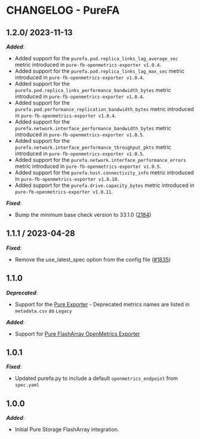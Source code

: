 # CHANGELOG - PureFA

## 1.2.0/ 2023-11-13

***Added***:

* Added support for the `purefa.pod.replica_links_lag_average_sec` metric introduced in `pure-fb-openmetrics-exporter v1.0.4`.
* Added support for the `purefa.pod.replica_links_lag_max_sec` metric introduced in `pure-fb-openmetrics-exporter v1.0.4`.
* Added support for the `purefa.pod.replica_links_performance_bandwidth_bytes` metric introduced in `pure-fb-openmetrics-exporter v1.0.4`.
* Added support for the `purefa.pod.performance_replication_bandwidth_bytes` metric introduced in `pure-fb-openmetrics-exporter v1.0.4`.
* Added support for the `purefa.network.interface_performance_bandwidth_bytes` metric introduced in `pure-fb-openmetrics-exporter v1.0.5`.
* Added support for the `purefa.network.interface_performance_throughput_pkts` metric introduced in `pure-fb-openmetrics-exporter v1.0.5`.
* Added support for the `purefa.network.interface_performance_errors` metric introduced in `pure-fb-openmetrics-exporter v1.0.5`.
* Added support for the `purefa.host.connectivity_info` metric introduced in `pure-fb-openmetrics-exporter v1.0.10`.
* Added support for the `purefa.drive.capacity_bytes` metric introduced in `pure-fb-openmetrics-exporter v1.0.11`.

***Fixed***:

* Bump the minimum base check version to 33.1.0 ([2184](https://github.com/DataDog/integrations-extras/pull/2184))

## 1.1.1 / 2023-04-28

***Fixed***:

* Remove the use_latest_spec option from the config file ([#1835](https://github.com/DataDog/integrations-extras/pull/1835))

## 1.1.0

***Deprecated***:

* Support for the [Pure Exporter](https://github.com/PureStorage-OpenConnect/pure-exporter) - Deprecated metrics names are listed in `metadata.csv` as `Legacy`

***Added***:

* Support for [Pure FlashArray OpenMetrics Exporter](https://github.com/PureStorage-OpenConnect/pure-fa-openmetrics-exporter)

## 1.0.1

***Fixed***:

* Updated purefa.py to include a default `openmetrics_endpoint` from `spec.yaml`

## 1.0.0

***Added***:

* Initial Pure Storage FlashArray integration.
